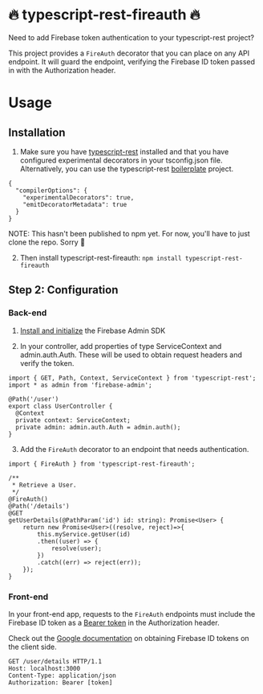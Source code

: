 # :fire: typescript-rest-fireauth :fire:
Need to add Firebase token authentication to your typescript-rest project?

This project provides a `FireAuth` decorator that you can place on any API endpoint. It will guard the endpoint, verifying the Firebase ID token passed in with the Authorization header.

<!--- still working on this... --->
<!--- As an option, you can also pass in a `DecodedIdToken` as an argument in your controller method, which will be loaded with the [decoded Firebase ID token](https://firebase.google.com/docs/reference/admin/node/admin.auth.DecodedIdToken). --->

# Usage

## Installation

1. Make sure you have [typescript-rest](https://www.npmjs.com/package/typescript-rest) installed and that you have configured experimental decorators in your tsconfig.json file. Alternatively, you can use the typescript-rest [boilerplate](https://github.com/vrudikov/typescript-rest-boilerplate) project.
```
{
  "compilerOptions": {
    "experimentalDecorators": true,
    "emitDecoratorMetadata": true
  }
}
```

NOTE: This hasn't been published to npm yet. For now, you'll have to just clone the repo. Sorry :poop:

2. Then install typescript-rest-fireauth:
`npm install typescript-rest-fireauth`

## Step 2: Configuration

### Back-end

1. [Install and initialize](https://firebase.google.com/docs/admin/setup/) the Firebase Admin SDK

2. In your controller, add properties of type ServiceContext and admin.auth.Auth. These will be used to obtain request headers and verify the token.

```
import { GET, Path, Context, ServiceContext } from 'typescript-rest';
import * as admin from 'firebase-admin';

@Path('/user')
export class UserController {
  @Context
  private context: ServiceContext;
  private admin: admin.auth.Auth = admin.auth();
}

```

3. Add the `FireAuth` decorator to an endpoint that needs authentication.

```
import { FireAuth } from 'typescript-rest-fireauth';

/**
 * Retrieve a User.
 */
@FireAuth()
@Path('/details')
@GET
getUserDetails(@PathParam('id') id: string): Promise<User> {
    return new Promise<User>((resolve, reject)=>{
        this.myService.getUser(id)
        .then((user) => {
            resolve(user);
        })
        .catch((err) => reject(err));
    });
}
```

### Front-end

In your front-end app, requests to the `FireAuth` endpoints must include the Firebase ID token as a [Bearer token](https://swagger.io/docs/specification/authentication/bearer-authentication/) in the Authorization header.

Check out the [Google documentation](https://firebase.google.com/docs/auth/admin/verify-id-tokens#retrieve_id_tokens_on_clients) on obtaining Firebase ID tokens on the client side.

```
GET /user/details HTTP/1.1
Host: localhost:3000
Content-Type: application/json
Authorization: Bearer [token]
```
